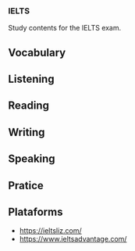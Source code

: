 ### IELTS

Study contents for the IELTS exam.

## Vocabulary

## Listening

## Reading

## Writing

## Speaking

## Pratice

## Plataforms

- https://ieltsliz.com/
- https://www.ieltsadvantage.com/
